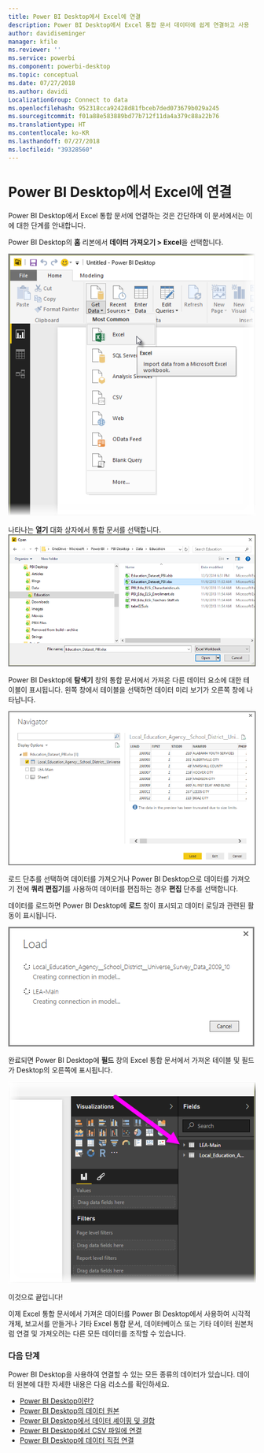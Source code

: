 ```yaml
---
title: Power BI Desktop에서 Excel에 연결
description: Power BI Desktop에서 Excel 통합 문서 데이터에 쉽게 연결하고 사용
author: davidiseminger
manager: kfile
ms.reviewer: ''
ms.service: powerbi
ms.component: powerbi-desktop
ms.topic: conceptual
ms.date: 07/27/2018
ms.author: davidi
LocalizationGroup: Connect to data
ms.openlocfilehash: 952318cca92428d81fbceb7ded073679b029a245
ms.sourcegitcommit: f01a88e583889bd77b712f11da4a379c88a22b76
ms.translationtype: HT
ms.contentlocale: ko-KR
ms.lasthandoff: 07/27/2018
ms.locfileid: "39328560"
---
```

# <a name="connect-to-excel-in-power-bi-desktop"></a>Power BI Desktop에서 Excel에 연결
Power BI Desktop에서 Excel 통합 문서에 연결하는 것은 간단하며 이 문서에서는 이에 대한 단계를 안내합니다.

Power BI Desktop의 **홈** 리본에서 **데이터 가져오기 > Excel**을 선택합니다.

![](media/desktop-connect-excel/connect_to_excel_1.png)

나타나는 **열기** 대화 상자에서 통합 문서를 선택합니다.
![](media/desktop-connect-excel/connect_to_excel_2.png)

Power BI Desktop에 **탐색기** 창의 통합 문서에서 가져온 다른 데이터 요소에 대한 테이블이 표시됩니다. 왼쪽 창에서 테이블을 선택하면 데이터 미리 보기가 오른쪽 창에 나타납니다.

![](media/desktop-connect-excel/connect_to_excel_3.png)

로드 단추를 선택하여 데이터를 가져오거나 Power BI Desktop으로 데이터를 가져오기 전에 **쿼리 편집기**를 사용하여 데이터를 편집하는 경우 **편집** 단추를 선택합니다.

데이터를 로드하면 Power BI Desktop에 **로드** 창이 표시되고 데이터 로딩과 관련된 활동이 표시됩니다.  

![](media/desktop-connect-excel/connect_to_excel_4.png)

완료되면 Power BI Desktop에 **필드** 창의 Excel 통합 문서에서 가져온 테이블 및 필드가 Desktop의 오른쪽에 표시됩니다.

![](media/desktop-connect-excel/connect_to_excel_5.png)

이것으로 끝입니다!

이제 Excel 통합 문서에서 가져온 데이터를 Power BI Desktop에서 사용하여 시각적 개체, 보고서를 만들거나 기타 Excel 통합 문서, 데이터베이스 또는 기타 데이터 원본처럼 연결 및 가져오려는 다른 모든 데이터를 조작할 수 있습니다.

### <a name="next-steps"></a>다음 단계
Power BI Desktop을 사용하여 연결할 수 있는 모든 종류의 데이터가 있습니다. 데이터 원본에 대한 자세한 내용은 다음 리소스를 확인하세요.

* [Power BI Desktop이란?](desktop-what-is-desktop.md)
* [Power BI Desktop의 데이터 원본](desktop-data-sources.md)
* [Power BI Desktop에서 데이터 셰이핑 및 결합](desktop-shape-and-combine-data.md)
* [Power BI Desktop에서 CSV 파일에 연결](desktop-connect-csv.md)   
* [Power BI Desktop에 데이터 직접 연결](desktop-enter-data-directly-into-desktop.md)   


